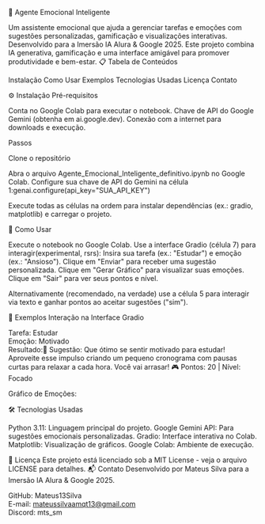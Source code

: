 🧠 Agente Emocional Inteligente
 
Um assistente emocional que ajuda a gerenciar tarefas e emoções com sugestões personalizadas, gamificação e visualizações interativas. Desenvolvido para a Imersão IA Alura & Google 2025. Este projeto combina IA generativa, gamificação e uma interface amigável para promover produtividade e bem-estar.
📋 Tabela de Conteúdos

Instalação
Como Usar
Exemplos
Tecnologias Usadas
Licença
Contato

⚙️ Instalação
Pré-requisitos

Conta no Google Colab para executar o notebook.
Chave de API do Google Gemini (obtenha em ai.google.dev).
Conexão com a internet para downloads e execução.

Passos

Clone o repositório


Abra o arquivo Agente_Emocional_Inteligente_definitivo.ipynb no Google Colab.
Configure sua chave de API do Gemini na célula 1:genai.configure(api_key="SUA_API_KEY")


Execute todas as células na ordem para instalar dependências (ex.: gradio, matplotlib) e carregar o projeto.

🚀 Como Usar

Execute o notebook no Google Colab.
Use a interface Gradio (célula 7) para interagir(experimental, rsrs): 
Insira sua tarefa (ex.: "Estudar") e emoção (ex.: "Ansioso").
Clique em "Enviar" para receber uma sugestão personalizada.
Clique em "Gerar Gráfico" para visualizar suas emoções.
Clique em "Sair" para ver seus pontos e nível.


Alternativamente (recomendado, na verdade) use a célula 5 para interagir via texto e ganhar pontos ao aceitar sugestões ("sim").

📸 Exemplos
Interação na Interface Gradio

Tarefa: Estudar  
Emoção: Motivado  
Resultado:🤖 Sugestão: Que ótimo se sentir motivado para estudar! Aproveite esse impulso criando um pequeno cronograma com pausas curtas para relaxar a cada hora. Você vai arrasar!
🎮 Pontos: 20 | Nível: Focado


Gráfico de Emoções:

🛠️ Tecnologias Usadas

Python 3.11: Linguagem principal do projeto.
Google Gemini API: Para sugestões emocionais personalizadas.
Gradio: Interface interativa no Colab.
Matplotlib: Visualização de gráficos.
Google Colab: Ambiente de execução.


📜 Licença
Este projeto está licenciado sob a MIT License - veja o arquivo LICENSE para detalhes.
📬 Contato
Desenvolvido por Mateus Silva para a Imersão IA Alura & Google 2025. 

GitHub: Mateus13Silva  
E-mail: mateussilvaamqt13@gmail.com  
Discord: mts_sm

